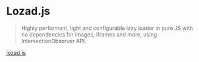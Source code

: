 Lozad.js
===

> Highly performant, light and configurable lazy loader in pure JS with no dependencies for images, iframes and more, using IntersectionObserver API.

[lozad.js](https://github.com/ApoorvSaxena/lozad.js)
